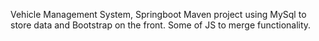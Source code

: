 Vehicle Management System, Springboot Maven project using MySql to store data and Bootstrap on the front.
Some of JS to merge functionality.
